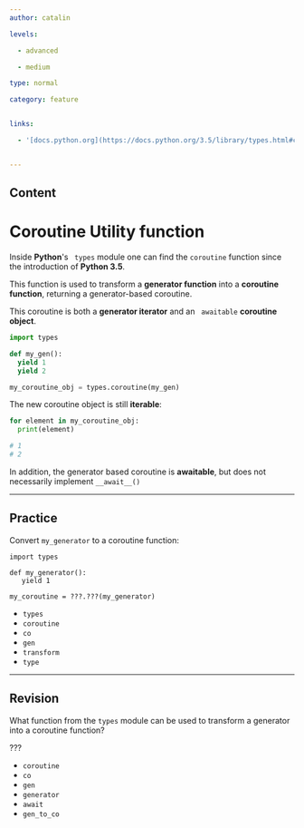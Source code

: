 ```yaml
---
author: catalin

levels:

  - advanced

  - medium

type: normal

category: feature


links:

  - '[docs.python.org](https://docs.python.org/3.5/library/types.html#coroutine-utility-functions){website}'


---
```

## Content
# Coroutine Utility function

Inside **Python**'s ` types`  module one can find the `coroutine` function since the introduction of **Python 3.5**. 

This function is used to transform a **generator function** into a **coroutine function**, returning a generator-based coroutine.

This coroutine is both a **generator iterator** and an ` awaitable`  **coroutine object**.

```python
import types

def my_gen():
  yield 1
  yield 2

my_coroutine_obj = types.coroutine(my_gen)
```

The new coroutine object is still **iterable**:
```python
for element in my_coroutine_obj:
  print(element)

# 1
# 2
```

In addition, the generator based coroutine is **awaitable**, but does not necessarily implement `__await__()`

---
## Practice

Convert `my_generator` to a coroutine function:
```
import types

def my_generator():
   yield 1

my_coroutine = ???.???(my_generator)
```

* `types`
* `coroutine`
* `co`
* `gen`
* `transform`
* `type`

---
## Revision

What function from the `types` module can be used to transform a generator into a coroutine function?

???


* `coroutine`
* `co`
* `gen`
* `generator`
* `await`
* `gen_to_co`

